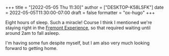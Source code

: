 +++
title = "[2022-05-05 Thu 11:30]"
author = ["DESKTOP-K58LSFK"]
date = 2022-05-05T11:30:00-07:00
draft = false
formatter = "ox-hugo"
+++

Eight hours of sleep. Such a miracle! Course I think I mentioned we're staying right in the [Fremont Experience](https://vegasexperience.com), so that required waiting until around 2am to fall asleep.

I'm having some fun despite myself, but I am also very much looking forward to getting home.